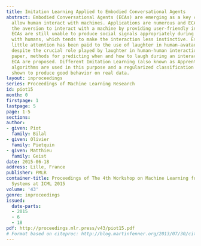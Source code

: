 ```yaml
---
title: Imitation Learning Applied to Embodied Conversational Agents
abstract: Embodied Conversational Agents (ECAs) are emerging as a key component to
  allow human interact with machines. Applications are numerous and ECAs can reduce
  the aversion to interact with a machine by providing user-friendly interfaces. Yet,
  ECAs are still unable to produce social signals appropriately during their interaction
  with humans, which tends to make the interaction less instinctive. Especially, very
  little attention has been paid to the use of laughter in human-avatar interactions
  despite the crucial role played by laughter in human-human interaction. In this
  paper, methods for predicting when and how to laugh during an interaction for an
  ECA are proposed. Different Imitation Learning (also known as Apprenticeship Learning)
  algorithms are used in this purpose and a regularized classification algorithm is
  shown to produce good behavior on real data.
layout: inproceedings
series: Proceedings of Machine Learning Research
id: piot15
month: 0
firstpage: 1
lastpage: 5
page: 1-5
sections: 
author:
- given: Piot
  family: Bilal
- given: Olivier
  family: Pietquin
- given: Matthieu
  family: Geist
date: 2015-06-18
address: Lille, France
publisher: PMLR
container-title: Proceedings of The 4th Workshop on Machine Learning for Interactive
  Systems at ICML 2015
volume: '43'
genre: inproceedings
issued:
  date-parts:
  - 2015
  - 6
  - 18
pdf: http://proceedings.mlr.press/v43/piot15.pdf
# Format based on citeproc: http://blog.martinfenner.org/2013/07/30/citeproc-yaml-for-bibliographies/
---
```

